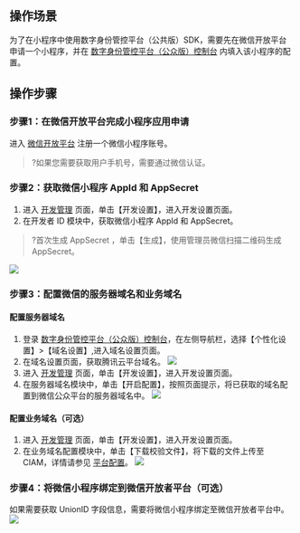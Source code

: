 ## 操作场景
为了在小程序中使用数字身份管控平台（公共版）SDK，需要先在微信开放平台申请一个小程序，并在 [数字身份管控平台（公众版）控制台](https://console.cloud.tencent.com/ciam) 内填入该小程序的配置。

## 操作步骤
### 步骤1：在微信开放平台完成小程序应用申请
进入 [微信开放平台](https://mp.weixin.qq.com/) 注册一个微信小程序账号。
>?如果您需要获取用户手机号，需要通过微信认证。
>
### 步骤2：获取微信小程序 AppId 和 AppSecret
1. 进入 [开发管理](https://mp.weixin.qq.com/wxamp/userlog/list?token=1594835379&lang=zh_CN) 页面，单击【开发设置】，进入开发设置页面。
2. 在开发者 ID 模块中，获取微信小程序 AppId 和 AppSecret。
>?首次生成 AppSecret ，单击【生成】，使用管理员微信扫描二维码生成 AppSecret。
>
![](https://main.qcloudimg.com/raw/bde7e4e76022aee61968cf9c3d92dc18.png)


### 步骤3：配置微信的服务器域名和业务域名
#### 配置服务器域名
1. 登录 [数字身份管控平台（公众版）控制台](https://console.cloud.tencent.com/ciam)，在左侧导航栏，选择【个性化设置】>【域名设置】,进入域名设置页面。
2. 在域名设置页面，获取腾讯云平台域名。
![](https://main.qcloudimg.com/raw/19dc1690f9a6d0c721cd8ddcc3336012.png)
3. 进入 [开发管理](https://mp.weixin.qq.com/wxamp/userlog/list?token=1594835379&lang=zh_CN) 页面，单击【开发设置】，进入开发设置页面。
4. 在服务器域名模块中，单击【开启配置】，按照页面提示，将已获取的域名配置到微信公众平台的服务器域名中。
![](https://main.qcloudimg.com/raw/cc8fb3b6691ce4d15311b9467e1395a7.png)

#### 配置业务域名（可选）
1. 进入 [开发管理](https://mp.weixin.qq.com/wxamp/userlog/list?token=1594835379&lang=zh_CN) 页面，单击【开发设置】，进入开发设置页面。
2. 在业务域名配置模块中，单击【下载校验文件】，将下载的文件上传至 CIAM，详情请参见 [平台配置]()。
![](https://main.qcloudimg.com/raw/4708b6e0233a8a08788d0d2c8b81880c.png)


### 步骤4：将微信小程序绑定到微信开放者平台（可选）
如果需要获取 UnionID 字段信息，需要将微信小程序绑定至微信开放者平台中。
 ![](https://main.qcloudimg.com/raw/6d973c08687f70fcbf327d240e3eff0d.png)

